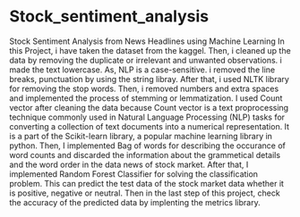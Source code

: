 # Stock_sentiment_analysis
Stock Sentiment Analysis from News Headlines using Machine Learning
In this Project, i have taken the dataset from the kaggel. Then, i cleaned up the data by removing the duplicate or irrelevant and unwanted observations. i made the text lowercase. As, NLP is a case-sensitive. i removed the line breaks, punctuation by using the string libray. After that, i used NLTK library for removing the stop words. Then, i removed numbers and extra spaces and implemented the process of stemming or lemmatization. I used Count vector after cleaning the data because Count vector is a text proprocessing technique commonly used in Natural Language Processing (NLP) tasks for converting a collection of text documents into a numerical representation. It is a part of the Scikit-learn library, a popular machine learning library in python. Then, I implemented Bag of words for describing the occurance of word counts and discarded the information about the grammetical details and the word order in the data news of stock market. After that, I implemented Random Forest Classifier for solving the classification problem. This can predict the test data of the stock market data whether it is positive, negative or neutral. Then in the last step of this project, check the accuracy of the predicted data by implenting the metrics library.
